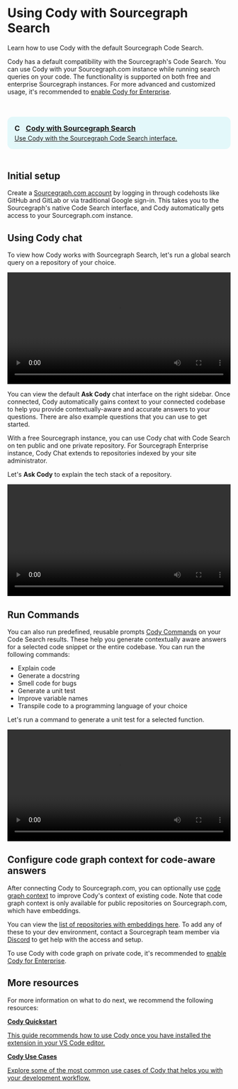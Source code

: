 <style>

  .markdown-body .cards {
  display: flex;
  align-items: stretch;
}

.markdown-body .cards .card {
  flex: 1;
  margin: 0.5em;
  color: var(--text-color);
  border-radius: 4px;
  border: 1px solid var(--sidebar-nav-active-bg);
  padding: 1.5rem;
  padding-top: 1.25rem;
}

.markdown-body .cards .card:hover {
  color: var(--link-color);
}

.markdown-body .cards .card span {
  color: var(--link-color);
  font-weight: bold;
}

.markdown-body .cards {
  display: flex;
  align-items: stretch;
}

.markdown-body .cards .card {
  flex: 1;
  margin: 0.5em;
  color: var(--text-color);
  border-radius: 4px;
  border: 1px solid var(--sidebar-nav-active-bg);
  padding: 1.5rem;
  padding-top: 1.25rem;
}

.markdown-body .cards .card:hover {
  color: var(--link-color);
}

.markdown-body .cards .card span {
  color: var(--link-color);
  font-weight: bold;
}

.limg {
  list-style: none;
  margin: 3rem 0 !important;
  padding: 0 !important;
}
.limg li {
  margin-bottom: 1rem;
  padding: 0 !important;
}

.limg li:last {
  margin-bottom: 0;
}

.limg a {
    display: flex;
    flex-direction: column;
    transition-property: all;
   transition-timing-function: cubic-bezier(0.4, 0, 0.2, 1);
     transition-duration: 350ms;
     border-radius: 0.75rem;
  padding-top: 1rem;
  padding-bottom: 1rem;

}

.limg a {
  padding-left: 1rem;
  padding-right: 1rem;
  background: rgb(113 220 232 / 19%);
}

.limg p {
  margin: 0rem;
}
.limg a img {
  width: 1rem;
}

.limg h3 {
  display:flex;
  gap: 0.6rem;
  margin-top: 0;
  margin-bottom: .25rem

}

</style>

# Using Cody with Sourcegraph Search

<p class="subtitle">Learn how to use Cody with the default Sourcegraph Code Search.</p>

Cody has a default compatibility with the Sourcegraph's Code Search. You can use Cody with your Sourcegraph.com instance while running search queries on your code. The functionality is supported on both free and enterprise Sourcegraph instances. For more advanced and customized usage, it's recommended to [enable Cody for Enterprise](enable-cody-enterprise.md).

<ul class="limg">
  <li>
    <a class="card text-left" target="_blank" href="https://sourcegraph.com/sign-in?returnTo=/search">
      <h3><img alt="Cody with Sourcegraph Search" src="https://sourcegraph.com/.assets/img/sourcegraph-mark.svg" />Cody with Sourcegraph Search</h3>
      <p>Use Cody with the Sourcegraph Code Search interface.</p>
    </a>
  </li>
  </ul>

## Initial setup

Create a [Sourcegraph.com account](https://sourcegraph.com/sign-up) by logging in through codehosts like GitHub and GitLab or via traditional Google sign-in. This takes you to the Sourcegraph's native Code Search interface, and Cody automatically gets access to your Sourcegraph.com instance.

## Using Cody chat

To view how Cody works with Sourcegraph Search, let's run a global search query on a repository of your choice.

<video width="1920" height="1080" loop playsinline controls style="width: 100%; height: auto; max-width: 50rem">
  <source src="https://storage.googleapis.com/sourcegraph-assets/Docs/Media/run-search-query.mp4" type="video/mp4">
</video>

You can view the default **Ask Cody** chat interface on the right sidebar. Once connected, Cody automatically gains context to your connected codebase to help you provide contextually-aware and accurate answers to your questions. There are also example questions that you can use to get started.

With a free Sourcegraph instance, you can use Cody chat with Code Search on ten public and one private repository. For Sourcegraph Enterprise instance, Cody Chat extends to repositories indexed by your site administrator.

Let's **Ask Cody** to explain the tech stack of a repository.

<video width="1920" height="1080" loop playsinline controls style="width: 100%; height: auto; max-width: 50rem">
  <source src="https://storage.googleapis.com/sourcegraph-assets/Docs/Media/search-cody-chat.mp4" type="video/mp4">
</video>

## Run Commands

You can also run predefined, reusable prompts [Cody Commands](./../capabilities.md#commands) on your Code Search results. These help you generate contextually aware answers for a selected code snippet or the entire codebase. You can run the following commands:

- Explain code
- Generate a docstring
- Smell code for bugs
- Generate a unit test
- Improve variable names
- Transpile code to a programming language of your choice

Let's run a command to generate a unit test for a selected function.

<video width="1920" height="1080" loop playsinline controls style="width: 100%; height: auto; max-width: 50rem">
  <source src="https://storage.googleapis.com/sourcegraph-assets/Docs/Media/cody-commands-sg.mp4" type="video/mp4">
</video>

## Configure code graph context for code-aware answers

After connecting Cody to Sourcegraph.com, you can optionally use [code graph context](./../core-concepts/code-graph.md) to improve Cody's context of existing code. Note that code graph context is only available for public repositories on Sourcegraph.com, which have embeddings.

You can view the [list of repositories with embeddings here](../embedded-repos.md). To add any of these to your dev environment, contact a Sourcegraph team member via [Discord](https://discord.gg/8wJF5EdAyA) to get help with the access and setup.

To use Cody with code graph on private code, it's recommended to [enable Cody for Enterprise](enable-cody-enterprise.md).

## More resources

For more information on what to do next, we recommend the following resources:

<div class="cards">
  <a class="card text-left" href="./../quickstart"><b>Cody Quickstart</b><p>This guide recommends how to use Cody once you have installed the extension in your VS Code editor.</p></a>
  <a class="card text-left" href="./../use-cases"><b>Cody Use Cases</b><p>Explore some of the most common use cases of Cody that helps you with your development workflow.</p></a>
</div
